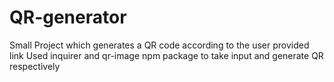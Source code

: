 # QR-generator
Small Project which generates a QR code according to the user provided link
Used inquirer and qr-image npm package to take input and generate QR respectively
